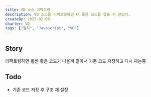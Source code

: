 ```yaml
---
title: VD 소스 리펙토링
description: VD 소스를 리펙토링하면 더 좋은 코드를 뽑을 거 같았다.
createBy: 2022-02-08
charter: VD
tags: ["일지", "Javascript", "VD"]
---
```


## Story

리팩토링하면 휠씬 좋은 코드가 나올꺼 같아서 기존 코드 저장하고 다시 짜는중

## Todo

-   기존 코드 저장 후 구조 재 설정
